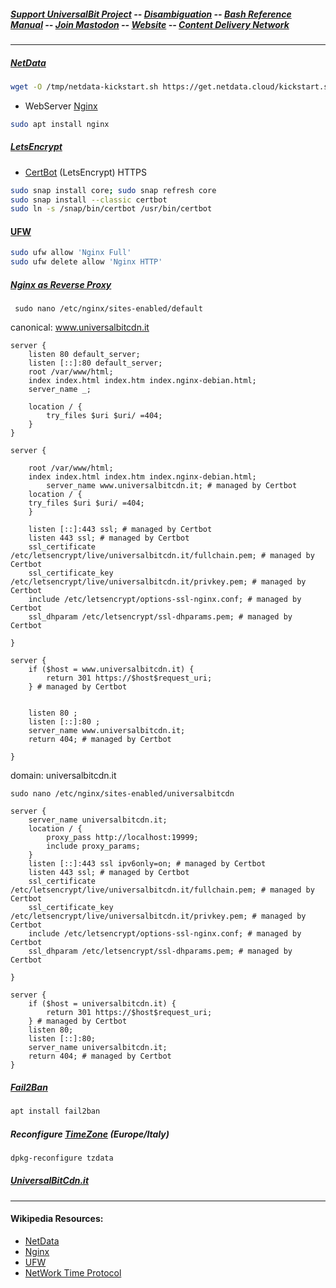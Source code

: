 ##### [Support UniversalBit Project](https://github.com/universalbit-dev/universalbit-dev/tree/main/support) -- [Disambiguation](https://en.wikipedia.org/wiki/Wikipedia:Disambiguation) -- [Bash Reference Manual](https://www.gnu.org/software/bash/manual/html_node/index.html) -- [Join Mastodon](https://mastodon.social/invite/wTHp2hSD) -- [Website](https://www.universalbit.it/) -- [Content Delivery Network](https://universalbitcdn.it/)

---

##### [NetData](https://github.com/netdata/netdata)
```bash
wget -O /tmp/netdata-kickstart.sh https://get.netdata.cloud/kickstart.sh && sh /tmp/netdata-kickstart.sh
```

* WebServer [Nginx](https://nginx.org/en/docs/)
```bash
sudo apt install nginx
```

##### [LetsEncrypt](https://letsencrypt.org/)
* [CertBot](https://en.wikipedia.org/wiki/Let's_Encrypt#Software_implementation) (LetsEncrypt) HTTPS

```bash
sudo snap install core; sudo snap refresh core
sudo snap install --classic certbot
sudo ln -s /snap/bin/certbot /usr/bin/certbot
```
#### [UFW](https://help.ubuntu.com/community/UFW)
```bash
sudo ufw allow 'Nginx Full'
sudo ufw delete allow 'Nginx HTTP'
```


##### [Nginx as Reverse Proxy](https://www.digitalocean.com/community/tutorials/how-to-configure-nginx-as-a-reverse-proxy-on-ubuntu-22-04)
```
 sudo nano /etc/nginx/sites-enabled/default
```

canonical: www.universalbitcdn.it
```
server {
	listen 80 default_server;
	listen [::]:80 default_server;
	root /var/www/html;
	index index.html index.htm index.nginx-debian.html;
	server_name _;

	location / {
        try_files $uri $uri/ =404;
	}
}

server {

	root /var/www/html;
	index index.html index.htm index.nginx-debian.html;
        server_name www.universalbitcdn.it; # managed by Certbot
	location / {
	try_files $uri $uri/ =404;
	}

    listen [::]:443 ssl; # managed by Certbot
    listen 443 ssl; # managed by Certbot
    ssl_certificate /etc/letsencrypt/live/universalbitcdn.it/fullchain.pem; # managed by Certbot
    ssl_certificate_key /etc/letsencrypt/live/universalbitcdn.it/privkey.pem; # managed by Certbot
    include /etc/letsencrypt/options-ssl-nginx.conf; # managed by Certbot
    ssl_dhparam /etc/letsencrypt/ssl-dhparams.pem; # managed by Certbot

}

server {
    if ($host = www.universalbitcdn.it) {
        return 301 https://$host$request_uri;
    } # managed by Certbot


	listen 80 ;
	listen [::]:80 ;
    server_name www.universalbitcdn.it;
    return 404; # managed by Certbot

}
```

domain: universalbitcdn.it
```
sudo nano /etc/nginx/sites-enabled/universalbitcdn
```

```
server {
    server_name universalbitcdn.it;   
    location / {
        proxy_pass http://localhost:19999;
        include proxy_params;
    }
    listen [::]:443 ssl ipv6only=on; # managed by Certbot
    listen 443 ssl; # managed by Certbot
    ssl_certificate /etc/letsencrypt/live/universalbitcdn.it/fullchain.pem; # managed by Certbot
    ssl_certificate_key /etc/letsencrypt/live/universalbitcdn.it/privkey.pem; # managed by Certbot
    include /etc/letsencrypt/options-ssl-nginx.conf; # managed by Certbot
    ssl_dhparam /etc/letsencrypt/ssl-dhparams.pem; # managed by Certbot

}

server {
    if ($host = universalbitcdn.it) {
        return 301 https://$host$request_uri;
    } # managed by Certbot
    listen 80;
    listen [::]:80;
    server_name universalbitcdn.it;
    return 404; # managed by Certbot
}

```

##### [Fail2Ban](https://github.com/fail2ban/fail2ban)
```bash
apt install fail2ban
```

##### Reconfigure [TimeZone](https://en.wikipedia.org/wiki/Time_zone) (Europe/Italy)
```bash
dpkg-reconfigure tzdata
```

##### [UniversalBitCdn.it](https://universalbitcdn.it/)

---

#### Wikipedia Resources:
* [NetData](https://en.wikipedia.org/wiki/Netdata)
* [Nginx](https://en.wikipedia.org/wiki/Nginx)
* [UFW](https://en.wikipedia.org/wiki/Uncomplicated_Firewall)
* [NetWork Time Protocol](https://en.wikipedia.org/wiki/Network_Time_Protocol)


